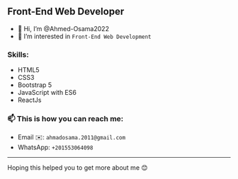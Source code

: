 ## Front-End Web Developer

- 👋 Hi, I’m @Ahmed-Osama2022
- 👀 I’m interested in 
```Front-End Web Development```

### Skills:
- HTML5
- CSS3
- Bootstrap 5
- JavaScript with ES6
- ReactJs

### 📫 This is how you can reach me: 
- Email ✉️:
``` ahmadosama.2011@gmail.com ```
- WhatsApp:
```+201553064098```
---
Hoping this helped you to get more about me 😊
<!---
Ahmed-Osama2022/Ahmed-Osama2022 is a ✨ special ✨ repository because its `README.md` (this file) appears on your GitHub profile.
You can click the Preview link to take a look at your changes.
--->
